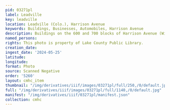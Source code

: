 ```yaml
---
pid: 03271pl
label: Leadville
key: leadville
location: Leadville (Colo.), Harrison Avenue
keywords: Buildings, Businesses, Automobiles, Harrison Avenue
description: Buildings on the 600 and 700 blocks of Harrison Avenue (Wingenbach Collection)
named_persons: 
rights: This photo is property of Lake County Public Library.
creation_date: 
ingest_date: '2024-05-25'
latitude: 
longitude: 
format: Photo
source: Scanned Negative
order: '5260'
layout: cmhc_item
thumbnail: "/img/derivatives/iiif/images/03271pl/full/250,/0/default.jpg"
full: "/img/derivatives/iiif/images/03271pl/full/1140,/0/default.jpg"
manifest: "/img/derivatives/iiif/03271pl/manifest.json"
collection: cmhc
---
```

